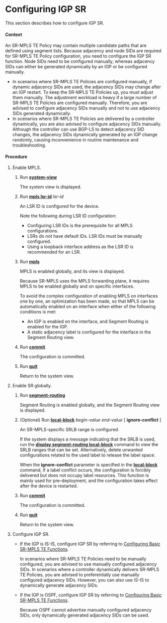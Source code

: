 Configuring IGP SR
==================

This section describes how to configure IGP SR.

#### Context

An SR-MPLS TE Policy may contain multiple candidate paths that are defined using segment lists. Because adjacency and node SIDs are required for SR-MPLS TE Policy configuration, you need to configure the IGP SR function. Node SIDs need to be configured manually, whereas adjacency SIDs can either be generated dynamically by an IGP or be configured manually.

* In scenarios where SR-MPLS TE Policies are configured manually, if dynamic adjacency SIDs are used, the adjacency SIDs may change after an IGP restart. To keep the SR-MPLS TE Policies up, you must adjust them manually. The adjustment workload is heavy if a large number of SR-MPLS TE Policies are configured manually. Therefore, you are advised to configure adjacency SIDs manually and not to use adjacency SIDs generated dynamically.
* In scenarios where SR-MPLS TE Policies are delivered by a controller dynamically, you are also advised to configure adjacency SIDs manually. Although the controller can use BGP-LS to detect adjacency SID changes, the adjacency SIDs dynamically generated by an IGP change randomly, causing inconvenience in routine maintenance and troubleshooting.


#### Procedure

1. Enable MPLS.
   1. Run [**system-view**](cmdqueryname=system-view)
      
      
      
      The system view is displayed.
   2. Run [**mpls lsr-id**](cmdqueryname=mpls+lsr-id) *lsr-id*
      
      
      
      An LSR ID is configured for the device.
      
      
      
      Note the following during LSR ID configuration:
      * Configuring LSR IDs is the prerequisite for all MPLS configurations.
      * LSRs do not have default IDs. LSR IDs must be manually configured.
      * Using a loopback interface address as the LSR ID is recommended for an LSR.
   3. Run [**mpls**](cmdqueryname=mpls)
      
      
      
      MPLS is enabled globally, and its view is displayed.
      
      
      
      Because SR-MPLS uses the MPLS forwarding plane, it requires MPLS to be enabled globally and on specific interfaces.
      
      To avoid the complex configuration of enabling MPLS on interfaces one by one, an optimization has been made, so that MPLS can be automatically enabled on an interface when either of the following conditions is met:
      
      * An IGP is enabled on the interface, and Segment Routing is enabled for the IGP.
      * A static adjacency label is configured for the interface in the Segment Routing view.
   4. Run [**commit**](cmdqueryname=commit)
      
      
      
      The configuration is committed.
   5. Run [**quit**](cmdqueryname=quit)
      
      
      
      Return to the system view.
2. Enable SR globally.
   1. Run [**segment-routing**](cmdqueryname=segment-routing)
      
      
      
      Segment Routing is enabled globally, and the Segment Routing view is displayed.
   2. (Optional) Run [**local-block**](cmdqueryname=local-block) *begin-value* *end-value* [ **ignore-conflict** ]
      
      
      
      An SR-MPLS-specific SRLB range is configured.
      
      
      
      If the system displays a message indicating that the SRLB is used, run the [**display segment-routing local-block**](cmdqueryname=display+segment-routing+local-block) command to view the SRLB ranges that can be set. Alternatively, delete unwanted configurations related to the used label to release the label space.
      
      When the **ignore-conflict** parameter is specified in the [**local-block**](cmdqueryname=local-block) command, if a label conflict occurs, the configuration is forcibly delivered but does not occupy label resources. This function is mainly used for pre-deployment, and the configuration takes effect after the device is restarted.
   3. Run [**commit**](cmdqueryname=commit)
      
      
      
      The configuration is committed.
   4. Run [**quit**](cmdqueryname=quit)
      
      
      
      Return to the system view.
3. Configure IGP SR.
   * If the IGP is IS-IS, configure IGP SR by referring to [Configuring Basic SR-MPLS TE Functions](dc_vrp_sr_all_cfg_0026.html).
     
     In scenarios where SR-MPLS TE Policies need to be manually configured, you are advised to use manually configured adjacency SIDs. In scenarios where a controller dynamically delivers SR-MPLS TE Policies, you are advised to preferentially use manually configured adjacency SIDs. However, you can also use IS-IS to dynamically generate adjacency SIDs.
   * If the IGP is OSPF, configure IGP SR by referring to [Configuring Basic SR-MPLS TE Functions](dc_vrp_sr_all_cfg_0027.html).
     
     Because OSPF cannot advertise manually configured adjacency SIDs, only dynamically generated adjacency SIDs can be used.